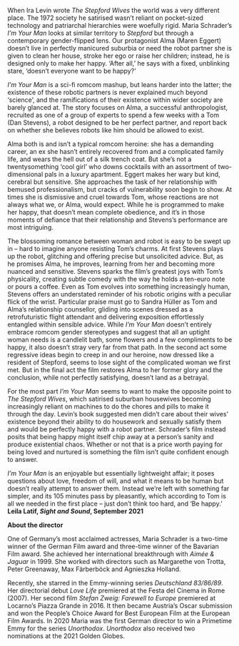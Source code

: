 When Ira Levin wrote _The Stepford Wives_ the world was a very different place. The 1972 society he satirised wasn’t reliant on pocket-sized technology and patriarchal hierarchies were woefully rigid. Maria Schrader’s _I’m Your Man_ looks at similar territory to _Stepford_ but through a contemporary gender-flipped lens. Our protagonist Alma (Maren Eggert) doesn’t live in perfectly manicured suburbia or need the robot partner she is given to clean her house, stroke her ego or raise her children; instead, he is designed only to make her happy. ‘After all,’ he says with a fixed, unblinking stare, ‘doesn’t everyone want to  be happy?’

_I’m Your Man_ is a sci-fi romcom mashup, but leans harder into the latter; the existence of these robotic partners is never explained much beyond ‘science’, and the ramifications of their existence within wider society are barely glanced at. The story focuses on Alma, a successful anthropologist, recruited as one of a group of experts to spend a few weeks with a Tom (Dan Stevens), a robot designed to be her perfect partner, and report back on whether she believes robots like him should be allowed to exist.

Alma both is and isn’t a typical romcom heroine: she has a demanding career, an ex she hasn’t entirely recovered from and a complicated family life, and wears the hell out of a silk trench coat. But she’s not a twentysomething ‘cool girl’ who downs cocktails with an assortment of two-dimensional pals in a luxury apartment. Eggert makes her wary but kind, cerebral but sensitive.  She approaches the task of her relationship with bemused professionalism, but cracks of vulnerability soon begin to show. At times she is dismissive and cruel towards Tom, whose reactions are not always what we, or Alma, would expect. While he is programmed to make her happy, that doesn’t mean complete obedience, and it’s in those moments of defiance that their relationship and Stevens’s performance are most intriguing.

The blossoming romance between woman and robot is easy to be swept up in – hard to imagine anyone resisting Tom’s charms. At first Stevens plays up the robot, glitching and offering precise but unsolicited advice. But, as he promises Alma, he improves, learning from her and becoming more nuanced and sensitive. Stevens sparks the film’s greatest joys with Tom’s physicality, creating subtle comedy with the way he holds a ten-euro note or pours a coffee. Even as Tom evolves into something increasingly human, Stevens offers an understated reminder of his robotic origins with a peculiar flick of the wrist. Particular praise must go to Sandra Hüller as Tom and Alma’s relationship counsellor, gliding into scenes dressed as a retrofuturistic flight attendant and delivering exposition effortlessly entangled within sensible advice. While _I’m Your Man_ doesn’t entirely embrace romcom gender stereotypes and suggest that all an uptight woman needs is a candlelit bath, some flowers and a few compliments to be happy, it also doesn’t stray very far from that path. In the second act some regressive ideas begin to creep in and our heroine, now dressed like a resident of Stepford, seems to lose sight of the complicated woman we first met. But in the final act the film restores Alma to her former glory and the conclusion, while not perfectly satisfying, doesn’t land as a betrayal.

For the most part _I’m Your Man_ seems to want to make the opposite point to _The Stepford Wives_, which satirised suburban housewives becoming increasingly reliant on machines to do the chores and pills to make it through the day. Levin’s book suggested men didn’t care about their wives’ existence beyond their ability to do housework and sexually satisfy them and would be perfectly happy with a robot partner. Schrader’s film instead posits that being happy might itself chip away at a person’s sanity and produce existential chaos. Whether or not that is a price worth paying for being loved and nurtured is something the film isn’t quite confident enough to answer.

_I’m Your Man_ is an enjoyable but essentially lightweight affair; it poses questions about love, freedom of will, and what it means to be human but doesn’t really attempt to answer them. Instead we’re left with something far simpler, and its 105 minutes pass by pleasantly, which according to Tom is all we needed in the first place – just don’t think too hard, and ‘Be happy.’
**Leila Latif, _Sight and Sound_, September 2021**

**About the director**

One of Germany’s most acclaimed actresses, Maria Schrader is a two-time winner of the German Film award and three-time winner of the Bavarian Film award. She achieved her international breakthrough with _Aimée & Jaguar_ in 1999. She worked with directors such as Margarethe von Trotta, Peter Greenaway, Max Färberböck and Agnieszka Holland.

Recently, she starred in the Emmy-winning series _Deutschland 83/86/89_.  
Her directorial debut _Love Life_ premiered at the Festa del Cinema in Rome (2007). Her second film _Stefan Zweig: Farewell to Europe_ premiered at Locarno’s Piazza Grande in 2016. It then became Austria’s Oscar submission and won the People’s Choice Award for Best European Film at the European Film Awards. In 2020 Maria was the first German director to win a Primetime Emmy for the series _Unorthodox_. _Unorthodox_ also received two nominations at the 2021 Golden Globes.
<!--stackedit_data:
eyJoaXN0b3J5IjpbLTIwNDcxNzM5MTIsNDUyODM5OTNdfQ==
-->
